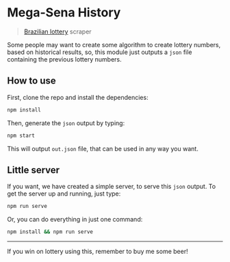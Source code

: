 # Mega-Sena History

> [Brazilian lottery](http://www.loterias.caixa.gov.br/wps/portal/loterias/landing/megasena) scraper

Some people may want to create some algorithm to create lottery numbers, based
on historical results, so, this module just outputs a `json` file containing
the previous lottery numbers.

## How to use

First, clone the repo and install the dependencies:

```bash
npm install
```

Then, generate the `json` output by typing:

```bash
npm start
```

This will output `out.json` file, that can be used in any way you want.

## Little server

If you want, we have created a simple server, to serve this `json` output.
To get the server up and running, just type:

```bash
npm run serve
```

Or, you can do everything in just one command:

```bash
npm install && npm run serve
```

---
If you win on lottery using this, remember to buy me some beer!
